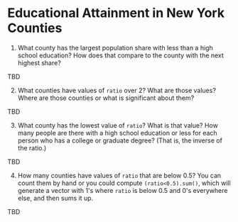 # Educational Attainment in New York Counties

1. What county has the largest population share with less than a high
school education? How does that compare to the county with the next 
highest share?

TBD

2. What counties have values of `ratio` over 2? What are those 
values? Where are those counties or what is significant about them?

TBD

3. What county has the lowest value of `ratio`? What is that value?
How many people are there with a high school education or less for each 
person who has a college or graduate degree? (That is, the inverse 
of the ratio.)

TBD

4. How many counties have values of `ratio` that are below 0.5? You 
can count them by hand or you could compute `(ratio<0.5).sum()`, which 
will generate a vector with 1's where `ratio` is below 0.5 and 0's 
everywhere else, and then sums it up.

TBD
